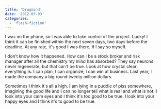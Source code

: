 ```yaml
---
title: 'Drugmind'
date: '2012-07-03'
categories:
  - 'flash-fiction'
---
```


I was on the phone, so I was able to take control of the project. Lucky! I think
it can be finished within the next seven days, two days before the deadline. At
any rate, it's good I was there, if I say so myself.

<!-- truncate -->


I don't know how it happened. How can I be a stock broker and risk manager after
all the chemistry my mind has absorbed? They say neurons never regenerate, but
that can't be true. Look at how crystal clear everything is. I can plan, I can
organize, I can win at business. Last year, I made the company a big round
twenty million dollars.

Sometimes I think it's all a high. I am lying in a puddle of piss somewhere,
imagining the good life and I can no longer tell what is real and what is not. I
look into your calm eyes and I think it's too good to be true. I look into your
happy eyes and I think it's to good to be true.
